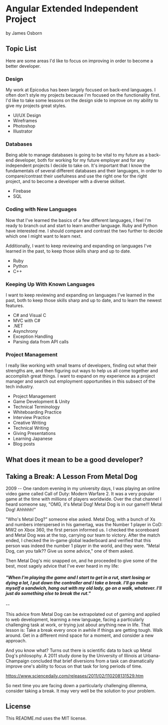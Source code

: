# Angular Extended Independent Project
by James Osborn

## Topic List
Here are some areas I'd like to focus on improving in order to become a better developer.

### Design
My work at Epicodus has been largely focused on back-end languages. I often don't style my projects because I'm focused on the functionality first. I'd like to take some lessons on the design side to improve on my ability to give my projects great styles.
* UI/UX Design
* Wireframes
* Photoshop
* Illustrator


### Databases
Being able to manage databases is going to be vital to my future as a back-end developer, both for working for my future employer and for any independent projects I decide to take on. It's important that I know the fundamentals of several different databases and their languages, in order to compare/contrast their usefulness and use the right one for the right project, and to become a developer with a diverse skillset.
* Firebase
* SQL


### Coding with New Languages
Now that I've learned the basics of a few different languages, I feel I'm ready to branch out and start to learn another language. Ruby and Python have interested me. I should compare and contrast the two further to decide which one I might want to learn next.

Additionally, I want to keep reviewing and expanding on languages I've learned in the past, to keep those skills sharp and up to date.

* Ruby
* Python
* C++

### Keeping Up With Known Languages

I want to keep reviewing and expanding on languages I've learned in the past, both to keep those skills sharp and up to date, and to learn the newest features.

* C# and Visual C
* MVC with C#
* .NET
* Asynchrony
* Exception Handling
* Parsing data from API calls

### Project Management

I really like working with small teams of developers, finding out what their strengths are, and then figuring out ways to help us all come together and accomplish great things. I want to expand on my experience as a project manager and search out employment opportunities in this subsect of the tech industry.

* Project Management
* Game Development & Unity
* Technical Terminology
* Whiteboarding Practice
* Interview Practice
* Creative Writing
* Technical Writing
* Giving Presentations
* Learning Japanese
* Blog posts


## What does it mean to be a good developer?

## Taking a Break: A Lesson From Metal Dog

2009 -- One random evening in my university days, I was playing an online video game called Call of Duty: Modern Warfare 2. It was a very popular game at the time with millions of players worldwide. Over the chat channel I heard someone say, "OMG, it's Metal Dog! Metal Dog is in our game!!! Metal Dog! Ahhhhh!"

"Who's Metal Dog?" someone else asked. Metal Dog, with a bunch of Xs and numbers interspersed in his gamertag, was the Number 1 player in CoD: MW2 on Xbox 360, the first person informed us. I checked the scoreboard and Metal Dog was at the top, carrying our team to victory. After the match ended, I checked the in-game global leaderboard and verified that this person was indeed the number 1 player in the world, and they were. "Metal Dog, can you talk?? Give us some advice," one of them asked.

Then Metal Dog's mic snapped on, and he proceeded to give some of the best, most sagely advice that I've ever heard in my life:

#### *"When I'm playing the game and I start to get in a rut, start losing or dying a lot, I put down the controller and I take a break. I'll go make myself a sandwich, hang out with my old lady, go on a walk, whatever. I'll just do something else to break the rut."*

--  


This advice from Metal Dog can be extrapolated out of gaming and applied to web development, learning a new language, facing a particularly challenging task at work, or trying just about anything new in life. That lesson is: Take a break every once in awhile if things are getting tough. Walk around. Get in a different mind space for a moment, and consider a new approach.

And you know what? Turns out there is scientific data to back up Metal Dog's philosophy. A 2011 study done by the University of Illinois at Urbana-Champaign concluded that brief diversions from a task can dramatically improve one's ability to focus on that task for long periods of time.

https://www.sciencedaily.com/releases/2011/02/110208131529.htm

So next time you are facing down a particularly challenging dilemma, consider taking a break. It may very well be the solution to your problem.

## License
This README.md uses the MIT license.
